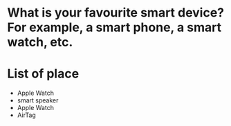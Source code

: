 # What is your favourite smart device? For example, a smart phone, a smart watch, etc.

# List of place
- Apple Watch
- smart speaker
- Apple Watch
- AirTag
